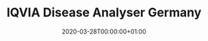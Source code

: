 ---
title: "IQVIA Disease Analyser Germany"
subtitle: ""
summary: "Anonymized patient records collected from Patient Management software used by GPs and selected specialists to document patients’ medical records within their office-based practice during a visit "
owners:
  - organisation: "Janssen R&D"
    lead: "Janssen R&D"
    alternate: "See Grid"
country: "Germany"
source_type: "General practice electronic health records"
omop: "CDM v5.3"
dbms: "SQL Server"
patient_count: "37m "
has_covid: "N"
first_time: "No"
data_history: "1992 – "
references: [""]

authors: 
    - "Janssen R&D"
    - "See Grid"
tags: []
categories: ["dataset"]
date: 2020-03-28T00:00:00+01:00
lastmod: 2020-03-28T00:00:00+01:00
featured: false
draft: false

links:
    - icon: globe
      icon_pack: fas
      name: More information
      url: ""
image:
      placement: 1
      caption: ""
      focal_point: ""
      preview_only: false
      alt_text: ""
projects: []
---